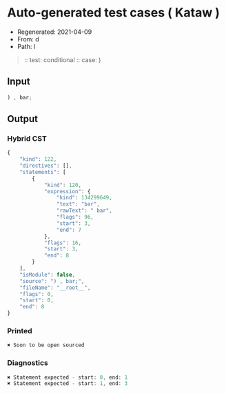 # Auto-generated test cases ( Kataw )
- Regenerated: 2021-04-09
- From: d
- Path: l
> :: test: conditional
> :: case: )
## Input

`````js
) , bar;
`````

## Output

### Hybrid CST

```javascript
{
    "kind": 122,
    "directives": [],
    "statements": [
        {
            "kind": 120,
            "expression": {
                "kind": 134299649,
                "text": "bar",
                "rawText": " bar",
                "flags": 96,
                "start": 3,
                "end": 7
            },
            "flags": 16,
            "start": 3,
            "end": 8
        }
    ],
    "isModule": false,
    "source": ") , bar;",
    "fileName": "__root__",
    "flags": 0,
    "start": 0,
    "end": 8
}
```

### Printed

```javascript
✖ Soon to be open sourced
```

### Diagnostics

```javascript
✖ Statement expected - start: 0, end: 1
✖ Statement expected - start: 1, end: 3

```

